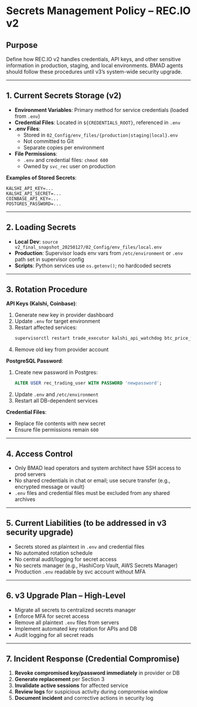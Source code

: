 # Secrets Management Policy – REC.IO v2

## Purpose
Define how REC.IO v2 handles credentials, API keys, and other sensitive information in production, staging, and local environments. BMAD agents should follow these procedures until v3’s system-wide security upgrade.

---

## 1. Current Secrets Storage (v2)
- **Environment Variables**: Primary method for service credentials (loaded from `.env`)
- **Credential Files**: Located in `${CREDENTIALS_ROOT}`, referenced in `.env`
- **.env Files**:
  - Stored in `02_Config/env_files/{production|staging|local}.env`
  - Not committed to Git
  - Separate copies per environment
- **File Permissions**:
  - `.env` and credential files: `chmod 600`
  - Owned by `svc_rec` user on production

**Examples of Stored Secrets**:
```
KALSHI_API_KEY=...
KALSHI_API_SECRET=...
COINBASE_API_KEY=...
POSTGRES_PASSWORD=...
```

---

## 2. Loading Secrets
- **Local Dev**: `source v2_final_snapshot_20250127/02_Config/env_files/local.env`
- **Production**: Supervisor loads env vars from `/etc/environment` or `.env` path set in supervisor config
- **Scripts**: Python services use `os.getenv()`; no hardcoded secrets

---

## 3. Rotation Procedure
**API Keys (Kalshi, Coinbase)**:
1. Generate new key in provider dashboard
2. Update `.env` for target environment
3. Restart affected services:
   ```bash
   supervisorctl restart trade_executor kalshi_api_watchdog btc_price_watchdog
   ```
4. Remove old key from provider account

**PostgreSQL Password**:
1. Create new password in Postgres:
   ```sql
   ALTER USER rec_trading_user WITH PASSWORD 'newpassword';
   ```
2. Update `.env` and `/etc/environment`
3. Restart all DB-dependent services

**Credential Files**:
- Replace file contents with new secret
- Ensure file permissions remain `600`

---

## 4. Access Control
- Only BMAD lead operators and system architect have SSH access to prod servers
- No shared credentials in chat or email; use secure transfer (e.g., encrypted message or vault)
- `.env` files and credential files must be excluded from any shared archives

---

## 5. Current Liabilities (to be addressed in v3 security upgrade)
- Secrets stored as plaintext in `.env` and credential files
- No automated rotation schedule
- No central audit/logging for secret access
- No secrets manager (e.g., HashiCorp Vault, AWS Secrets Manager)
- Production `.env` readable by svc account without MFA

---

## 6. v3 Upgrade Plan – High-Level
- Migrate all secrets to centralized secrets manager
- Enforce MFA for secret access
- Remove all plaintext `.env` files from servers
- Implement automated key rotation for APIs and DB
- Audit logging for all secret reads

---

## 7. Incident Response (Credential Compromise)
1. **Revoke compromised key/password immediately** in provider or DB
2. **Generate replacement** per Section 3
3. **Invalidate active sessions** for affected service
4. **Review logs** for suspicious activity during compromise window
5. **Document incident** and corrective actions in security log
